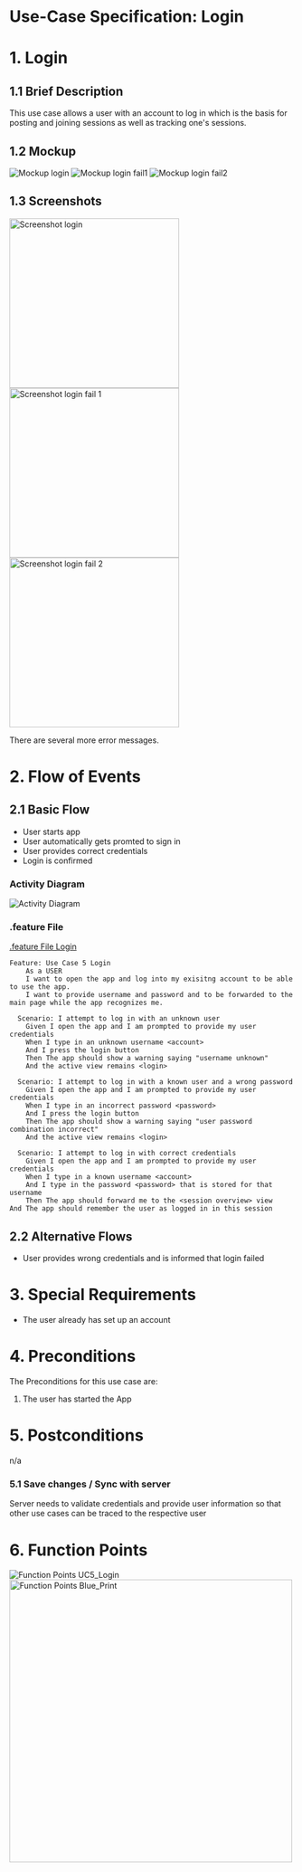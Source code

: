 # Use-Case Specification: Login

# 1. Login

## 1.1 Brief Description
This use case allows a user with an account to log in which is the basis for posting and joining sessions as well as tracking one's sessions.

## 1.2 Mockup
![Mockup login](../mockups/Login.png)
![Mockup login fail1](../mockups/Login_Fail1.png)
![Mockup login fail2](../mockups/Login_Fail2.png)

## 1.3 Screenshots
<img src="./Screenshots/UC5_Login_Screenshot.png" alt="Screenshot login" width="300"/> <img src="./Screenshots/UC5_Login_Screenshot2.png" alt="Screenshot login fail 1" width="300"/> <img src="./Screenshots/UC5_Login_Screenshot3.png" alt="Screenshot login fail 2" width="300"/>

There are several more error messages.

# 2. Flow of Events

## 2.1 Basic Flow
- User starts app
- User automatically gets promted to sign in
- User provides correct credentials
- Login is confirmed

### Activity Diagram
![Activity Diagram](../activity_diagrams/UCD5_Login.png)

### .feature File
[.feature File Login](../../frontend/app/src/androidTest/assets/features/UC5_Login.feature)
```Cucumber
Feature: Use Case 5 Login
    As a USER
    I want to open the app and log into my exisitng account to be able to use the app.
    I want to provide username and password and to be forwarded to the main page while the app recognizes me.

  Scenario: I attempt to log in with an unknown user
    Given I open the app and I am prompted to provide my user credentials
    When I type in an unknown username <account>
    And I press the login button
    Then The app should show a warning saying "username unknown"
    And the active view remains <login>

  Scenario: I attempt to log in with a known user and a wrong password
    Given I open the app and I am prompted to provide my user credentials
    When I type in an incorrect password <password>
    And I press the login button
    Then The app should show a warning saying "user password combination incorrect"
    And the active view remains <login>

  Scenario: I attempt to log in with correct credentials
    Given I open the app and I am prompted to provide my user credentials
    When I type in a known username <account>
    And I type in the password <password> that is stored for that username
    Then The app should forward me to the <session overview> view
And The app should remember the user as logged in in this session
```

## 2.2 Alternative Flows
- User provides wrong credentials and is informed that login failed

# 3. Special Requirements
- The user already has set up an account

# 4. Preconditions
The Preconditions for this use case are:
1. The user has started the App

# 5. Postconditions
n/a

### 5.1 Save changes / Sync with server
Server needs to validate credentials and provide user information so that other use cases can be traced to the respective user

# 6. Function Points
![Function Points UC5_Login](../function_points/UC5_Login.png)
<img src="../function_points/Blue_print.png" alt="Function Points Blue_Print" width="500"/>
